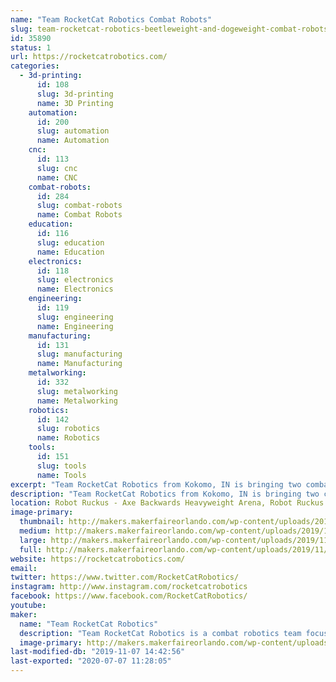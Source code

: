 ```yaml
---
name: "Team RocketCat Robotics Combat Robots"
slug: team-rocketcat-robotics-beetleweight-and-dogeweight-combat-robots
id: 35890
status: 1
url: https://rocketcatrobotics.com/
categories:
  - 3d-printing:
      id: 108
      slug: 3d-printing
      name: 3D Printing
    automation:
      id: 200
      slug: automation
      name: Automation
    cnc:
      id: 113
      slug: cnc
      name: CNC
    combat-robots:
      id: 284
      slug: combat-robots
      name: Combat Robots
    education:
      id: 116
      slug: education
      name: Education
    electronics:
      id: 118
      slug: electronics
      name: Electronics
    engineering:
      id: 119
      slug: engineering
      name: Engineering
    manufacturing:
      id: 131
      slug: manufacturing
      name: Manufacturing
    metalworking:
      id: 332
      slug: metalworking
      name: Metalworking
    robotics:
      id: 142
      slug: robotics
      name: Robotics
    tools:
      id: 151
      slug: tools
      name: Tools
excerpt: "Team RocketCat Robotics from Kokomo, IN is bringing two combat robots to the Robot Ruckus! Each of these robots are brand new designs, and will be making their debut at Robot Ruckus 2019. "
description: "Team RocketCat Robotics from Kokomo, IN is bringing two combat robots to the Robot Ruckus! Each of these robots are brand new designs, and will be making their debut at Robot Ruckus 2019. We are bringing both a 3 pound Beetleweight robot, and a 30 pound Sportsman robot. Team RocketCat has over 40 years of competition robotics experience, and is excited to learn from the best of the best in Orlando!"
location: Robot Ruckus - Axe Backwards Heavyweight Arena, Robot Ruckus - Small Arena
image-primary:
  thumbnail: http://makers.makerfaireorlando.com/wp-content/uploads/2019/11/IMG_5325-150x150.jpeg
  medium: http://makers.makerfaireorlando.com/wp-content/uploads/2019/11/IMG_5325-300x225.jpeg
  large: http://makers.makerfaireorlando.com/wp-content/uploads/2019/11/IMG_5325-1024x768.jpeg
  full: http://makers.makerfaireorlando.com/wp-content/uploads/2019/11/IMG_5325.jpeg
website: https://rocketcatrobotics.com/
email: 
twitter: https://www.twitter.com/RocketCatRobotics/
instagram: http://www.instagram.com/rocketcatrobotics
facebook: https://www.facebook.com/RocketCatRobotics/
youtube: 
maker:
  name: "Team RocketCat Robotics"
  description: "Team RocketCat Robotics is a combat robotics team focused on building attractive, effective robots. The team hopes to use our robots to inspire others to find a passion for robotics and STEM. "
  image-primary: http://makers.makerfaireorlando.com/wp-content/uploads/2019/08/rocketcat.jpg
last-modified-db: "2019-11-07 14:42:56"
last-exported: "2020-07-07 11:28:05"
---
```

